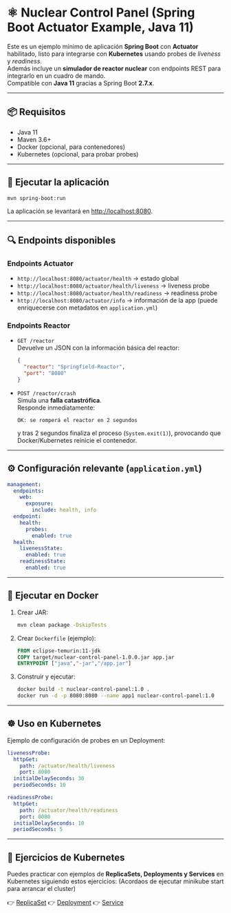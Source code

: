 # ⚛️ Nuclear Control Panel (Spring Boot Actuator Example, Java 11)

Este es un ejemplo mínimo de aplicación **Spring Boot** con **Actuator** habilitado, listo para integrarse con **Kubernetes** usando probes de *liveness* y *readiness*.  
Además incluye un **simulador de reactor nuclear** con endpoints REST para integrarlo en un cuadro de mando.  
Compatible con **Java 11** gracias a Spring Boot **2.7.x**.

---

## 📦 Requisitos

- Java 11
- Maven 3.6+
- Docker (opcional, para contenedores)
- Kubernetes (opcional, para probar probes)

---

## 🚀 Ejecutar la aplicación

```bash
mvn spring-boot:run
```

La aplicación se levantará en [http://localhost:8080](http://localhost:8080).

---

## 🔍 Endpoints disponibles

### Endpoints Actuator

- `http://localhost:8080/actuator/health` → estado global
- `http://localhost:8080/actuator/health/liveness` → liveness probe
- `http://localhost:8080/actuator/health/readiness` → readiness probe
- `http://localhost:8080/actuator/info` → información de la app (puede enriquecerse con metadatos en `application.yml`)

### Endpoints Reactor

- `GET /reactor`  
  Devuelve un JSON con la información básica del reactor:
  ```json
  {
    "reactor": "Springfield-Reactor",
    "port": "8080"
  }
  ```

- `POST /reactor/crash`  
  Simula una **falla catastrófica**.  
  Responde inmediatamente:
  ```text
  OK: se romperá el reactor en 2 segundos
  ```
  y tras 2 segundos finaliza el proceso (`System.exit(1)`), provocando que Docker/Kubernetes reinicie el contenedor.

---

## ⚙️ Configuración relevante (`application.yml`)

```yaml
management:
  endpoints:
    web:
      exposure:
        include: health, info
  endpoint:
    health:
      probes:
        enabled: true
  health:
    livenessState:
      enabled: true
    readinessState:
      enabled: true
```

---

## 🐳 Ejecutar en Docker

1. Crear JAR:
   ```bash
   mvn clean package -DskipTests
   ```

2. Crear `Dockerfile` (ejemplo):
   ```dockerfile
   FROM eclipse-temurin:11-jdk
   COPY target/nuclear-control-panel-1.0.0.jar app.jar
   ENTRYPOINT ["java","-jar","/app.jar"]
   ```

3. Construir y ejecutar:
   ```bash
   docker build -t nuclear-control-panel:1.0 .
   docker run -d -p 8080:8080 --name app1 nuclear-control-panel:1.0 
   ```

---

## ☸️ Uso en Kubernetes

Ejemplo de configuración de probes en un Deployment:

```yaml
livenessProbe:
  httpGet:
    path: /actuator/health/liveness
    port: 8080
  initialDelaySeconds: 30
  periodSeconds: 10

readinessProbe:
  httpGet:
    path: /actuator/health/readiness
    port: 8080
  initialDelaySeconds: 10
  periodSeconds: 5
```

---

## 📘 Ejercicios de Kubernetes

Puedes practicar con ejemplos de **ReplicaSets, Deployments y Services** en Kubernetes siguiendo estos ejercicios: (Acordaos de ejecutar minikube start para arrancar el cluster)

👉 [ReplicaSet](./exercises/01-ReplicaSet.md)
👉 [Deployment](./exercises/02-Deployment.md)
👉 [Service](./exercises/03-Service.md)
